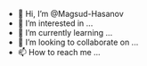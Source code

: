 - 👋 Hi, I’m @Magsud-Hasanov
- 👀 I’m interested in ...
- 🌱 I’m currently learning ...
- 💞️ I’m looking to collaborate on ...
- 📫 How to reach me ...

<!---
Magsud-Hasanov/Magsud-Hasanov is a ✨ special ✨ repository because its `README.md` (this file) appears on your GitHub profile.
You can click the Preview link to take a look at your changes.
--->
